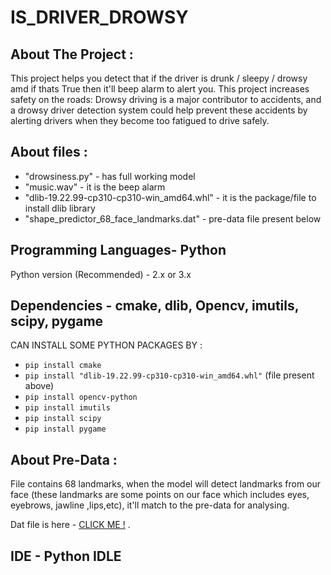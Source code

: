# IS_DRIVER_DROWSY

## About The Project :

This project helps you detect that if the driver is drunk / sleepy / drowsy amd if thats True then it'll beep alarm to alert you.
This project increases safety on the roads: Drowsy driving is a major contributor to accidents, and a drowsy driver detection system could help prevent these accidents by alerting drivers when they become too fatigued to drive safely.

## About files :

- "drowsiness.py" - has full working model
- "music.wav" - it is the beep alarm
- "dlib-19.22.99-cp310-cp310-win_amd64.whl" - it is the package/file to install dlib library
- "shape_predictor_68_face_landmarks.dat" - pre-data file present below

## Programming Languages- Python

Python version (Recommended) - 2.x or 3.x

## Dependencies - cmake, dlib, Opencv, imutils, scipy, pygame

CAN INSTALL SOME PYTHON PACKAGES BY :

- `pip install cmake`
- `pip install "dlib-19.22.99-cp310-cp310-win_amd64.whl"` (file present above)
- `pip install opencv-python`
- `pip install imutils`
- `pip install scipy`
- `pip install pygame`

## About Pre-Data : 
File contains 68 landmarks, when the model will detect landmarks from our face (these landmarks are some points on our face which includes eyes, eyebrows, jawline ,lips,etc), it'll match to the pre-data for analysing.

Dat file is here - [CLICK ME !](https://drive.google.com/file/d/1vGljjJ2l4tjhiOHpqyS_R-_ihUKRLvE4/view?usp=sharing) .

## IDE - Python IDLE 
